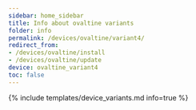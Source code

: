 ```yaml
---
sidebar: home_sidebar
title: Info about ovaltine variants
folder: info
permalink: /devices/ovaltine/variant4/
redirect_from:
- /devices/ovaltine/install
- /devices/ovaltine/update
device: ovaltine_variant4
toc: false
---
```

{% include templates/device_variants.md info=true %}
